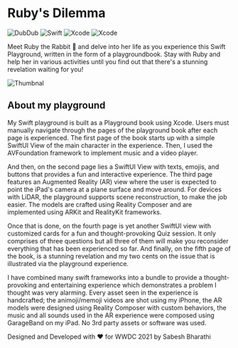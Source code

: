 # Ruby's Dilemma

![DubDub](https://img.shields.io/badge/WWDC-21-blue)  ![Swift](https://img.shields.io/badge/platform-SwftUI-red)   ![Xcode](https://img.shields.io/badge/Tool-Xcode-informational) ![Xcode](https://img.shields.io/badge/Status-Accepted-success)

Meet Ruby the Rabbit 🐰 and delve into her life as you experience this Swift Playground, written in the form of a playgroundbook. Stay with Ruby and help her in various activities until you find out that there's a stunning revelation waiting for you! 

![Thumbnal](https://i.lensdump.com/i/Zj5ItF.png)

## About my playground

My Swift playground is built as a Playground book using Xcode. Users must manually navigate through the pages of the playground book after each page is experienced. The first page of the book starts up with a simple SwiftUI View of the main character in the experience. Then, I used the AVFoundation framework to implement music and a video player.

And then, on the second page lies a SwiftUI View with texts, emojis, and buttons that provides a fun and interactive experience. The third page features an Augmented Reality (AR) view where the user is expected to point the iPad's camera at a plane surface and move around. For devices with LiDAR, the playground supports scene reconstruction, to make the job easier. The models are crafted using Reality Composer and are implemented using ARKit and RealityKit frameworks.

Once that is done, on the fourth page is yet another SwiftUI view with customized cards for a fun and thought-provoking Quiz session. It only comprises of three questions but all three of them will make you reconsider everything that has been experienced so far. And finally, on the fifth page of the book, is a stunning revelation and my two cents on the issue that is illustrated via the playground experience.

I have combined many swift frameworks into a bundle to provide a thought-provoking and entertaining experience which demonstrates a problem I thought was very alarming. Every asset seen in the experience is handcrafted; the animoji/memoji videos are shot using my iPhone, the AR models were designed using Reality Composer with custom behaviors, the music and all sounds used in the AR experience were composed using GarageBand on my iPad. No 3rd party assets or software was used.


Designed and Developed with ❤️ for WWDC 2021 by Sabesh Bharathi

